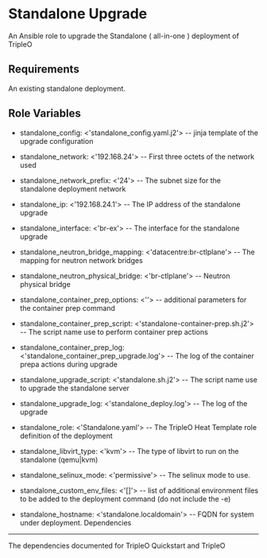 Standalone Upgrade
===================

An Ansible role to upgrade the Standalone ( all-in-one ) deployment of TripleO

Requirements
------------

An existing standalone deployment.

Role Variables
--------------

- standalone_config: <'standalone_config.yaml.j2'> -- jinja template of the upgrade configuration
- standalone_network: <'192.168.24'> -- First three octets of the network used
- standalone_network_prefix: <'24'> --  The subnet size for the standalone deployment network
- standalone_ip: <'192.168.24.1'> --  The IP address of the standalone upgrade
- standalone_interface: <'br-ex'> --  The interface for the standalone upgrade
- standalone_neutron_bridge_mapping: <'datacentre:br-ctlplane'> --  The mapping for neutron network bridges
- standalone_neutron_physical_bridge: <'br-ctlplane'> --  Neutron physical bridge

- standalone_container_prep_options: <''> -- additional parameters for the container prep command
- standalone_container_prep_script: <'standalone-container-prep.sh.j2'> -- The script name use to perform container prep actions
- standalone_container_prep_log: <'standalone_container_prep_upgrade.log'> --  The log of the container prepa actions during upgrade

- standalone_upgrade_script: <'standalone.sh.j2'> -- The script name use to upgrade the standalone server
- standalone_upgrade_log: <'standalone_deploy.log'> --  The log of the upgrade

- standalone_role: <'Standalone.yaml'> -- The TripleO Heat Template role definition of the deployment

- standalone_libvirt_type: <'kvm'> -- The type of libvirt to run on the standalone (qemu|kvm)

- standalone_selinux_mode: <'permissive'> -- The selinux mode to use.

- standalone_custom_env_files: <'[]'> -- list of additional environment files to be added to the deployment command (do not include the -e)
- standalone_hostname: <'standalone.localdomain'> -- FQDN for system under deployment.
Dependencies
------------

The dependencies documented for TripleO Quickstart and TripleO

